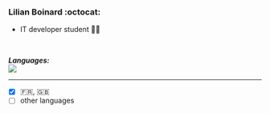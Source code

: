 ### Lilian Boinard :octocat: ###

- IT developer student 🧑‍🎓


<br/>

***Languages:***
<br/>
<a src="https://github.com/LilianBoinard"><img src="https://github-readme-stats.vercel.app/api/top-langs/?username=LilianBoinard&&layout=compact&bg_color=0d1116&hide_border=true&title_color=f2f2f2&text_color=FFFFFF" /></a>

__________

- [X] :fr:, :uk:
- [ ] other languages
